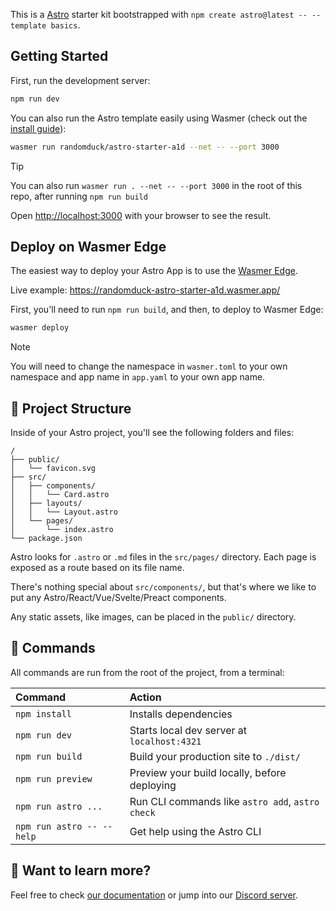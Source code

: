 This is a [Astro](https://nextjs.org/) starter kit bootstrapped with `npm create astro@latest -- --template basics`.

## Getting Started

First, run the development server:

```bash
npm run dev
```

You can also run the Astro template easily using Wasmer (check out the [install guide](https://docs.wasmer.io/install)):

```bash
wasmer run randomduck/astro-starter-a1d --net -- --port 3000
```

> [!TIP]
> You can also run `wasmer run . --net -- --port 3000` in the root of this repo, after running `npm run build`


Open [http://localhost:3000](http://localhost:3000) with your browser to see the result.


## Deploy on Wasmer Edge

The easiest way to deploy your Astro App is to use the [Wasmer Edge](https://wasmer.io/products/edge).

Live example: https://randomduck-astro-starter-a1d.wasmer.app/

First, you'll need to run `npm run build`, and then, to deploy to Wasmer Edge:

```bash
wasmer deploy
```

> [!NOTE]
> You will need to change the namespace in `wasmer.toml` to your own namespace and app name in `app.yaml` to your own app name.

## 🚀 Project Structure

Inside of your Astro project, you'll see the following folders and files:

```text
/
├── public/
│   └── favicon.svg
├── src/
│   ├── components/
│   │   └── Card.astro
│   ├── layouts/
│   │   └── Layout.astro
│   └── pages/
│       └── index.astro
└── package.json
```

Astro looks for `.astro` or `.md` files in the `src/pages/` directory. Each page is exposed as a route based on its file name.

There's nothing special about `src/components/`, but that's where we like to put any Astro/React/Vue/Svelte/Preact components.

Any static assets, like images, can be placed in the `public/` directory.

## 🧞 Commands

All commands are run from the root of the project, from a terminal:

| Command                   | Action                                           |
| :------------------------ | :----------------------------------------------- |
| `npm install`             | Installs dependencies                            |
| `npm run dev`             | Starts local dev server at `localhost:4321`      |
| `npm run build`           | Build your production site to `./dist/`          |
| `npm run preview`         | Preview your build locally, before deploying     |
| `npm run astro ...`       | Run CLI commands like `astro add`, `astro check` |
| `npm run astro -- --help` | Get help using the Astro CLI                     |

## 👀 Want to learn more?

Feel free to check [our documentation](https://docs.astro.build) or jump into our [Discord server](https://astro.build/chat).

